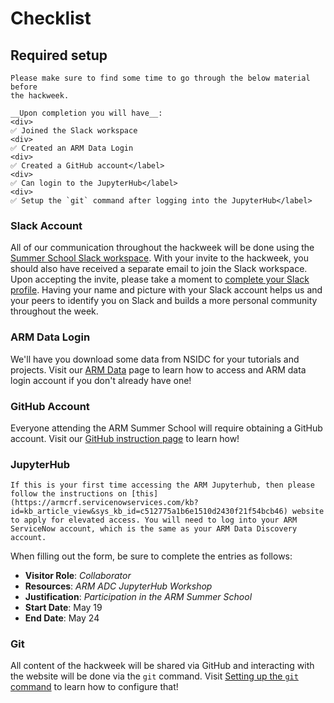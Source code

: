 # Checklist
## Required setup

```{attention}
Please make sure to find some time to go through the below material before
the hackweek.

__Upon completion you will have__:
<div>
✅ Joined the Slack workspace
<div>
✅ Created an ARM Data Login
<div>
✅ Created a GitHub account</label>
<div>
✅ Can login to the JupyterHub</label>
<div>
✅ Setup the `git` command after logging into the JupyterHub</label>
```

### Slack Account

All of our communication throughout the hackweek will be done using the
[Summer School Slack workspace](https://join.slack.com/t/armsummerschool/shared_invite/zt-339c6jn01-KG8zZ5pie6kXhifODePp3A).
With your invite to the hackweek, you should also have received a separate
email to join the Slack workspace. Upon accepting the invite, please take a moment to
[complete your Slack profile](https://slack.com/help/articles/204092246-Edit-your-profile).
Having your name and picture with your Slack account helps us and your peers
to identify you on Slack and builds a more personal community throughout
the week.

### ARM Data Login

We'll have you download some data from NSIDC for your tutorials and projects.
Visit our [ARM Data](checklist/armdata.md) page to learn how to access and ARM data login account if you don't already have one!

### GitHub Account

Everyone attending the ARM Summer School will require obtaining a GitHub account.
Visit our [GitHub instruction page](checklist/github.md) to learn how!

### JupyterHub

```{attention}
If this is your first time accessing the ARM Jupyterhub, then please follow the instructions on [this](https://armcrf.servicenowservices.com/kb?id=kb_article_view&sys_kb_id=c512775a1b6e1510d2430f21f54bcb46) website to apply for elevated access. You will need to log into your ARM ServiceNow account, which is the same as your ARM Data Discovery account.
```

When filling out the form, be sure to complete the entries as follows:

* **Visitor Role**: *Collaborator*
* **Resources**: *ARM ADC JupyterHub Workshop*
* **Justification**: *Participation in the ARM Summer School*
* **Start Date**: May 19
* **End Date**: May 24


### Git

All content of the hackweek will be shared via GitHub and interacting with the
website will be done via the `git` command.
Visit [Setting up the `git` command](checklist/git.md) to learn how to configure that!
